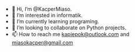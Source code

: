 - 👋 Hi, I’m @KacperMiaso.
- 👀 I’m interested in informatik.
- 🌱 I’m currently learning programing.
- 💞️ I’m looking to collaborate on Python projects.
- 📫 How to reach me kapiepok@outlook.com and miasokacper@gmail.com

<!---
KacperMiaso/KacperMiaso is a ✨ special ✨ repository because its `README.md` (this file) appears on your GitHub profile.
You can click the Preview link to take a look at your changes.
--->
